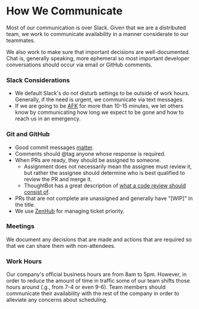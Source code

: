 # How We Communicate

Most of our communication is over Slack. Given that we are a distributed team,
we work to communicate availability in a manner considerate to our teammates.

We also work to make sure that important decisions are well-documented. Chat is,
generally speaking, more ephemeral so most important developer conversations
should occur via email or GitHub comments.

### Slack Considerations

- We default Slack's do not disturb settings to be outside of work hours. Generally, if the need is urgent, we
  communicate via text messages.
- If we are going to be
  [AFK](http://www.internetslang.com/AFK-meaning-definition.asp) for more than
  10-15 minutes, we let others know by communicating how long we expect to be
  gone and how to reach us in an emergency.

### Git and GitHub

- Good commit messages [matter](http://chris.beams.io/posts/git-commit/).
- Comments should @tag anyone whose response is required.
- When PRs are ready, they should be assigned to someone.
    - Assignment does not necessarily mean the assignee must review it, but
      rather the assignee should determine who is best qualified to review the
      PR and merge it.
    - ThoughtBot has a great description of [what a code review should consist
    of](https://github.com/thoughtbot/guides/tree/master/code-review).
- PRs that are not complete are unassigned and generally have "[WIP]" in the
  title.
- We use [ZenHub](http://zenhub.io) for managing ticket priority.

### Meetings

We document any decisions that are made and actions that are required so that we
can share them with non-attendees.

### Work Hours

Our company's official business hours are from 8am to 5pm. However, in order to
reduce the amount of time in traffic some of our team shifts those hours around
(.g., from 7-4 or even 9-6). Team members should communicate their availability
with the rest of the company in order to alleviate any concerns about
scheduling.

